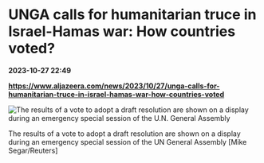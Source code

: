 # UNGA calls for humanitarian truce in Israel-Hamas war: How countries voted?

**2023-10-27 22:49**

**https://www.aljazeera.com/news/2023/10/27/unga-calls-for-humanitarian-truce-in-israel-hamas-war-how-countries-voted**

![The results of a vote to adopt a draft resolution are shown on a display during an emergency special session of the U.N. General Assembly](https://www.aljazeera.com/wp-content/uploads/2023/10/2023-10-27T200514Z_1979336264_RC2814A09URX_RTRMADP_3_ISRAEL-PALESTINIANS-UN-1698437919.jpg?resize=770%2C513&quality=80)

The results of a vote to adopt a draft resolution are shown on a display during an emergency special session of the UN General Assembly \[Mike Segar/Reuters\]